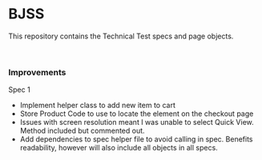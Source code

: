 # BJSS

This repository contains the Technical Test specs and page objects.

<br />

### Improvements

Spec 1 

- Implement helper class to add new item to cart
- Store Product Code to use to locate the element on the checkout page
- Issues with screen resolution meant I was unable to select Quick View.  Method included but commented out.
- Add dependencies to spec helper file to avoid calling in spec.  Benefits readability, however will also include all objects in all specs.

